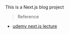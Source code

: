 This is a Next.js blog project

> Reference
  - [udemy next.js lecture](https://www.udemy.com/course/full-stack-development-with-next-js-typescript/ "udemy next.js lecture")
